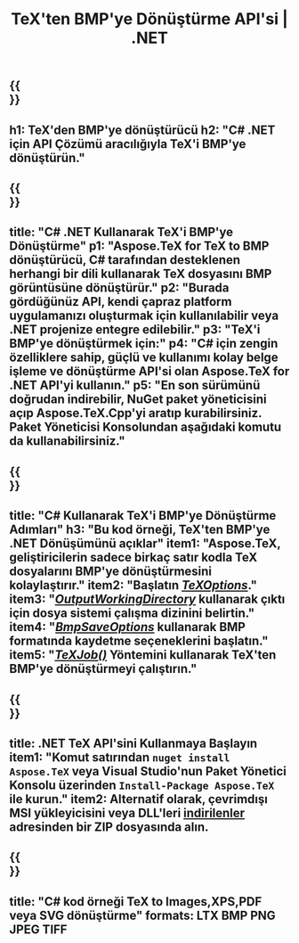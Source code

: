 ﻿---
translation: true
template: /_templates/_conversion-child-net.md
title: TeX'ten BMP'ye Dönüştürme API'si | .NET
description: TeX'ten BMP'ye dönüştürme işlevi. Bu şirket içi .NET kitaplığını projenize entegre edin veya TeX'i BMP'ye dönüştürmek için platformlar arası uygulamaları kullanın.
keywords: tex'ten bmp'ye api net, tex2bmp c#'ı entegre ediyor
url: /net/conversion/tex-to-bmp/
family: tex
platformtag: net
feature: conversion
informat: TEX
outformat: BMP
otherformats: PNG JPEG TIFF PDF SVG XPS
---

{{<section banner>}}
---
h1: TeX'den BMP'ye dönüştürücü
h2: "C# .NET için API Çözümü aracılığıyla TeX'i BMP'ye dönüştürün."
---

{{<section overview>}}
---
title: "C# .NET Kullanarak TeX'i BMP'ye Dönüştürme"
p1: "Aspose.TeX for TeX to BMP dönüştürücü, C# tarafından desteklenen herhangi bir dili kullanarak TeX dosyasını BMP görüntüsüne dönüştürür."
p2: "Burada gördüğünüz API, kendi çapraz platform uygulamanızı oluşturmak için kullanılabilir veya .NET projenize entegre edilebilir."
p3: "TeX'i BMP'ye dönüştürmek için:"
p4: "C# için zengin özelliklere sahip, güçlü ve kullanımı kolay belge işleme ve dönüştürme API'si olan Aspose.TeX for .NET API'yi kullanın."
p5: "En son sürümünü doğrudan indirebilir, NuGet paket yöneticisini açıp Aspose.TeX.Cpp'yi aratıp kurabilirsiniz. Paket Yöneticisi Konsolundan aşağıdaki komutu da kullanabilirsiniz."
---

{{<section feature1>}}
---
title: "C# Kullanarak TeX'i BMP'ye Dönüştürme Adımları"
h3: "Bu kod örneği, TeX'ten BMP'ye .NET Dönüşümünü açıklar"
item1: "Aspose.TeX, geliştiricilerin sadece birkaç satır kodla TeX dosyalarını BMP'ye dönüştürmesini kolaylaştırır."
item2: "Başlatın [*TeXOptions*](https://reference.aspose.com/tex/net/aspose.tex/texoptions/)."
item3: "[*OutputWorkingDirectory*](https://reference.aspose.com/tex/net/aspose.tex/texoptions/outputworkingdirectory/) kullanarak çıktı için dosya sistemi çalışma dizinini belirtin."
item4: "[*BmpSaveOptions*](https://reference.aspose.com/tex/net/aspose.tex.presentation.image/bmpsaveoptions/) kullanarak BMP formatında kaydetme seçeneklerini başlatın."
item5: "[*TeXJob()*](https://reference.aspose.com/tex/net/aspose.tex/texjob/) Yöntemini kullanarak TeX'ten BMP'ye dönüştürmeyi çalıştırın."
---

{{<section feature2>}}
---
title: .NET TeX API'sini Kullanmaya Başlayın
item1: "Komut satırından ```nuget install Aspose.TeX``` veya Visual Studio'nun Paket Yönetici Konsolu üzerinden ```Install-Package Aspose.TeX``` ile kurun."
item2: Alternatif olarak, çevrimdışı MSI yükleyicisini veya DLL'leri [indirilenler](https://releases.aspose.com/tex/net) adresinden bir ZIP dosyasında alın.
---

{{<section widget>}}
---
title: "C# kod örneği TeX to Images,XPS,PDF veya SVG dönüştürme"
formats: LTX BMP PNG JPEG TIFF
---